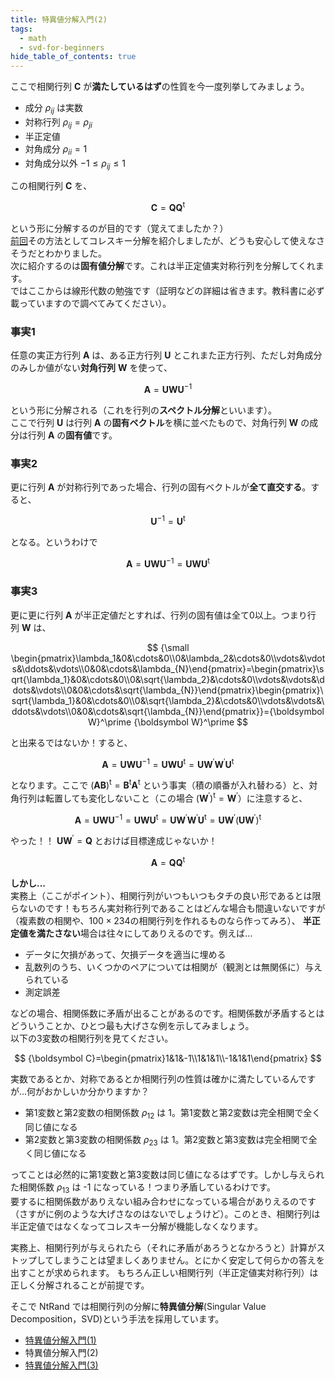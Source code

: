 ```yaml
---
title: 特異値分解入門(2)
tags:
  - math
  - svd-for-beginners
hide_table_of_contents: true
---
```


ここで相関行列 ${\boldsymbol C}$ が**満たしているはず**の性質を今一度列挙してみましょう。

- 成分 $\rho_{ij}$ は実数
- 対称行列 $\rho_{ij}=\rho_{ji}$
- 半正定値
- 対角成分 $\rho_{ii}=1$
- 対角成分以外 $-1\leq\rho_{ij}\leq 1$

この相関行列 ${\boldsymbol C}$ を、

$$
{\boldsymbol C}={\boldsymbol Q}{\boldsymbol Q}^\text{t}
$$

という形に分解するのが目的です（覚えてましたか？）\
[前回](./2010-03-20-svd-for-begninners-1.md)その方法としてコレスキー分解を紹介しましたが、どうも安心して使えなさそうだとわかりました。\
次に紹介するのは**固有値分解**です。これは半正定値実対称行列を分解してくれます。\
ではここからは線形代数の勉強です（証明などの詳細は省きます。教科書に必ず載っていますので調べてみてください）。

### 事実1

任意の実正方行列 ${\boldsymbol A}$ は、ある正方行列 ${\boldsymbol U}$ とこれまた正方行列、ただし対角成分のみしか値がない**対角行列** ${\boldsymbol W}$ を使って、

$$
{\boldsymbol A}={\boldsymbol U}{\boldsymbol W}{\boldsymbol U}^{-1}
$$

という形に分解される（これを行列の**スペクトル分解**といいます）。\
ここで行列 ${\boldsymbol U}$ は行列 ${\boldsymbol A}$ の**固有ベクトル**を横に並べたもので、対角行列 ${\boldsymbol W}$ の成分は行列 ${\boldsymbol A}$ の**固有値**です。

### 事実2

更に行列 ${\boldsymbol A}$ が対称行列であった場合、行列の固有ベクトルが**全て直交する**。すると、

$$
{\boldsymbol U}^{-1}={\boldsymbol U}^\text{t}
$$

となる。というわけで

$$
{\boldsymbol A}={\boldsymbol U}{\boldsymbol W}{\boldsymbol U}^{-1}={\boldsymbol U}{\boldsymbol W}{\boldsymbol U}^\text{t}
$$

### 事実3

更に更に行列 ${\boldsymbol A}$ が半正定値だとすれば、行列の固有値は全て0以上。つまり行列 ${\boldsymbol W}$ は、

$$
{\small \begin{pmatrix}\lambda_1&0&\cdots&0\\0&\lambda_2&\cdots&0\\vdots&\vdots&\ddots&\vdots\\0&0&\cdots&\lambda_{N}\end{pmatrix}=\begin{pmatrix}\sqrt{\lambda_1}&0&\cdots&0\\0&\sqrt{\lambda_2}&\cdots&0\\vdots&\vdots&\ddots&\vdots\\0&0&\cdots&\sqrt{\lambda_{N}}\end{pmatrix}\begin{pmatrix}\sqrt{\lambda_1}&0&\cdots&0\\0&\sqrt{\lambda_2}&\cdots&0\\vdots&\vdots&\ddots&\vdots\\0&0&\cdots&\sqrt{\lambda_{N}}\end{pmatrix}}={\boldsymbol W}^\prime {\boldsymbol W}^\prime
$$

と出来るではないか！すると、

$$
{\boldsymbol A}={\boldsymbol U}{\boldsymbol W}{\boldsymbol U}^{-1}={\boldsymbol U}{\boldsymbol W}{\boldsymbol U}^\text{t}={\boldsymbol U}{\boldsymbol W}^\prime {\boldsymbol W}^\prime {\boldsymbol U}^\text{t}
$$

となります。ここで $({\boldsymbol A}{\boldsymbol B})^\text{t}={\boldsymbol B}^\text{t}{\boldsymbol A}^\text{t}$ という事実（積の順番が入れ替わる）と、対角行列は転置しても変化しないこと（この場合 $({\boldsymbol W}^\prime)^\text{t}={\boldsymbol W}^\prime$）に注意すると、

$$
{\boldsymbol A}={\boldsymbol U}{\boldsymbol W}{\boldsymbol U}^{-1}={\boldsymbol U}{\boldsymbol W}{\boldsymbol U}^\text{t}={\boldsymbol U}{\boldsymbol W}^\prime {\boldsymbol W}^\prime {\boldsymbol U}^\text{t}={\boldsymbol U}{\boldsymbol W}^\prime ({\boldsymbol U}{\boldsymbol W}^\prime)^\text{t}
$$

やった！！ ${\boldsymbol U}{\boldsymbol W}^\prime = {\boldsymbol Q}$ とおけば目標達成じゃないか！

$$
{\boldsymbol A}={\boldsymbol Q}{\boldsymbol Q}^\text{t}
$$

**しかし...**\
実務上（ここがポイント）、相関行列がいつもいつもタチの良い形であるとは限らないのです！もちろん実対称行列であることはどんな場合も間違いないですが（複素数の相関や、$100\times 234$の相関行列を作れるものなら作ってみろ）、 **半正定値を満たさない**場合は往々にしてありえるのです。例えば...

- データに欠損があって、欠損データを適当に埋める
- 乱数列のうち、いくつかのペアについては相関が（観測とは無関係に）与えられている
- 測定誤差

などの場合、相関係数に矛盾が出ることがあるのです。相関係数が矛盾するとはどういうことか、ひとつ最も大げさな例を示してみましょう。\
以下の3変数の相関行列を見てください。

$$
{\boldsymbol C}=\begin{pmatrix}1&1&-1\\1&1&1\\-1&1&1\end{pmatrix}
$$

実数であるとか、対称であるとか相関行列の性質は確かに満たしているんですが...何がおかしいか分かりますか？

- 第1変数と第2変数の相関係数 $\rho_{12}$ は 1。第1変数と第2変数は完全相関で全く同じ値になる
- 第2変数と第3変数の相関係数 $\rho_{23}$ は 1。第2変数と第3変数は完全相関で全く同じ値になる

ってことは必然的に第1変数と第3変数は同じ値になるはずです。しかし与えられた相関係数 $\rho_{13}$ は -1 になっている！つまり矛盾しているわけです。\
要するに相関係数がありえない組み合わせになっている場合がありえるのです（さすがに例のような大げさなのはないでしょうけど）。このとき、相関行列は半正定値ではなくなってコレスキー分解が機能しなくなります。

実務上、相関行列が与えられたら（それに矛盾があろうとなかろうと）計算がストップしてしまうことは望ましくありません。とにかく安定して何らかの答えを出すことが求められます。 もちろん正しい相関行列（半正定値実対称行列）は正しく分解されることが前提です。

そこで NtRand では相関行列の分解に**特異値分解**(Singular Value Decomposition，SVD)という手法を採用しています。

- [特異値分解入門(1)](./2010-03-20-svd-for-begninners-1.md)
- 特異値分解入門(2)
- [特異値分解入門(3)](./2010-03-20-svd-for-begninners-3.md)
